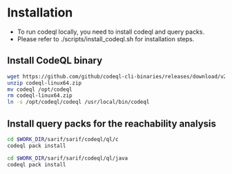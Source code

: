 # Installation
- To run codeql locally, you need to install codeql and query packs.
- Please refer to ./scripts/install_codeql.sh for installation steps.

## Install CodeQL binary
```bash
wget https://github.com/github/codeql-cli-binaries/releases/download/v2.20.4/codeql-linux64.zip --no-check-certificate
unzip codeql-linux64.zip
mv codeql /opt/codeql
rm codeql-linux64.zip
ln -s /opt/codeql/codeql /usr/local/bin/codeql
```

## Install query packs for the reachability analysis
```bash
cd $WORK_DIR/sarif/sarif/codeql/ql/c
codeql pack install

cd $WORK_DIR/sarif/sarif/codeql/ql/java
codeql pack install
```